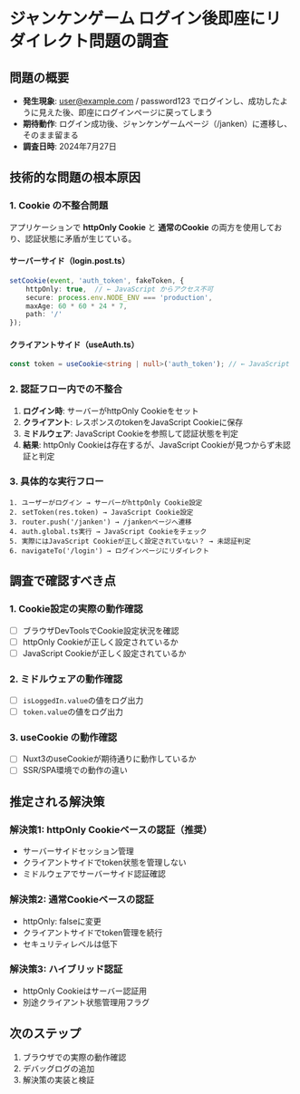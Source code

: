 # ジャンケンゲーム ログイン後即座にリダイレクト問題の調査

## 問題の概要
- **発生現象**: user@example.com / password123 でログインし、成功したように見えた後、即座にログインページに戻ってしまう
- **期待動作**: ログイン成功後、ジャンケンゲームページ（/janken）に遷移し、そのまま留まる
- **調査日時**: 2024年7月27日

## 技術的な問題の根本原因

### 1. Cookie の不整合問題
アプリケーションで **httpOnly Cookie** と **通常のCookie** の両方を使用しており、認証状態に矛盾が生じている。

#### サーバーサイド（login.post.ts）
```typescript
setCookie(event, 'auth_token', fakeToken, {
    httpOnly: true,  // ← JavaScript からアクセス不可
    secure: process.env.NODE_ENV === 'production',
    maxAge: 60 * 60 * 24 * 7,
    path: '/'
});
```

#### クライアントサイド（useAuth.ts）
```typescript
const token = useCookie<string | null>('auth_token'); // ← JavaScript でアクセス可能なCookieを参照
```

### 2. 認証フロー内での不整合
1. **ログイン時**: サーバーがhttpOnly Cookieをセット
2. **クライアント**: レスポンスのtokenをJavaScript Cookieに保存
3. **ミドルウェア**: JavaScript Cookieを参照して認証状態を判定
4. **結果**: httpOnly Cookieは存在するが、JavaScript Cookieが見つからず未認証と判定

### 3. 具体的な実行フロー
```
1. ユーザーがログイン → サーバーがhttpOnly Cookie設定
2. setToken(res.token) → JavaScript Cookie設定
3. router.push('/janken') → /jankenページへ遷移
4. auth.global.ts実行 → JavaScript Cookieをチェック
5. 実際にはJavaScript Cookieが正しく設定されていない？ → 未認証判定
6. navigateTo('/login') → ログインページにリダイレクト
```

## 調査で確認すべき点

### 1. Cookie設定の実際の動作確認
- [ ] ブラウザDevToolsでCookie設定状況を確認
- [ ] httpOnly Cookieが正しく設定されているか
- [ ] JavaScript Cookieが正しく設定されているか

### 2. ミドルウェアの動作確認
- [ ] `isLoggedIn.value`の値をログ出力
- [ ] `token.value`の値をログ出力

### 3. useCookie の動作確認
- [ ] Nuxt3のuseCookieが期待通りに動作しているか
- [ ] SSR/SPA環境での動作の違い

## 推定される解決策

### 解決策1: httpOnly Cookieベースの認証（推奨）
- サーバーサイドセッション管理
- クライアントサイドでtoken状態を管理しない
- ミドルウェアでサーバーサイド認証確認

### 解決策2: 通常Cookieベースの認証
- httpOnly: falseに変更
- クライアントサイドでtoken管理を続行
- セキュリティレベルは低下

### 解決策3: ハイブリッド認証
- httpOnly Cookieはサーバー認証用
- 別途クライアント状態管理用フラグ

## 次のステップ
1. ブラウザでの実際の動作確認
2. デバッグログの追加
3. 解決策の実装と検証